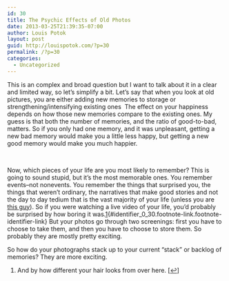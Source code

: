 ```yaml
---
id: 30
title: The Psychic Effects of Old Photos
date: 2013-03-25T21:39:35-07:00
author: Louis Potok
layout: post
guid: http://louispotok.com/?p=30
permalink: /?p=30
categories:
  - Uncategorized
---
```

This is an complex and broad question but I want to talk about it in a clear and limited way, so let&#8217;s simplify a bit. Let&#8217;s say that when you look at old pictures, you are either adding new memories to storage or strengthening/intensifying existing ones  The effect on your happiness depends on how those new memories compare to the existing ones. My guess is that both the number of memories, and the ratio of good-to-bad, matters. So if you only had one memory, and it was unpleasant, getting a new bad memory would make you a little less happy, but getting a new good memory would make you much happier.

&nbsp;

Now, which pieces of your life are you most likely to remember? This is going to sound stupid, but it&#8217;s the most memorable ones. You remember events&#8211;not nonevents. You remember the things that surprised you, the things that weren&#8217;t ordinary, the narratives that make good stories and not the day to day tedium that is the vast majority of your life (unless you are [this guy](http://www.legacy.com/obituaries/sunherald/obituary.aspx?n=harry-stamps&pid=163538353&fhid=4025#fbLoggedOut)). So if you were watching a live video of your life, you&#8217;d probably be surprised by how boring it was.[1](#footnote_0_30 "And by how different your hair looks from over here."){#identifier_0_30.footnote-link.footnote-identifier-link} But your photos go through two screenings: first you have to choose to take them, and then you have to choose to store them. So probably they are mostly pretty exciting.

So how do your photographs stack up to your current &#8220;stack&#8221; or backlog of memories? They are more exciting.

<ol class="footnotes">
  <li id="footnote_0_30" class="footnote">
    And by how different your hair looks from over here. [<a href="#identifier_0_30" class="footnote-link footnote-back-link">&#8617;</a>]
  </li>
</ol>